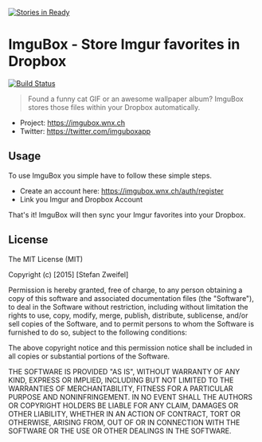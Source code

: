 [![Stories in Ready](https://badge.waffle.io/stefanzweifel/imgubox.png?label=ready&title=Ready)](https://waffle.io/stefanzweifel/imgubox)
# ImguBox - Store Imgur favorites in Dropbox

[![Build Status](https://travis-ci.org/stefanzweifel/imgubox.svg?branch=master)](https://travis-ci.org/stefanzweifel/imgubox)

> Found a funny cat GIF or an awesome wallpaper album? ImguBox stores those files within your Dropbox automatically.

- Project: https://imgubox.wnx.ch
- Twitter: https://twitter.com/imguboxapp

## Usage

To use ImguBox you simple have to follow these simple steps.

- Create an account here: https://imgubox.wnx.ch/auth/register
- Link you Imgur and Dropbox Account

That's it! ImguBox will then sync your Imgur favorites into your Dropbox.

## License

The MIT License (MIT)

Copyright (c) [2015] [Stefan Zweifel]

Permission is hereby granted, free of charge, to any person obtaining a copy
of this software and associated documentation files (the "Software"), to deal
in the Software without restriction, including without limitation the rights
to use, copy, modify, merge, publish, distribute, sublicense, and/or sell
copies of the Software, and to permit persons to whom the Software is
furnished to do so, subject to the following conditions:

The above copyright notice and this permission notice shall be included in all
copies or substantial portions of the Software.

THE SOFTWARE IS PROVIDED "AS IS", WITHOUT WARRANTY OF ANY KIND, EXPRESS OR
IMPLIED, INCLUDING BUT NOT LIMITED TO THE WARRANTIES OF MERCHANTABILITY,
FITNESS FOR A PARTICULAR PURPOSE AND NONINFRINGEMENT. IN NO EVENT SHALL THE
AUTHORS OR COPYRIGHT HOLDERS BE LIABLE FOR ANY CLAIM, DAMAGES OR OTHER
LIABILITY, WHETHER IN AN ACTION OF CONTRACT, TORT OR OTHERWISE, ARISING FROM,
OUT OF OR IN CONNECTION WITH THE SOFTWARE OR THE USE OR OTHER DEALINGS IN THE
SOFTWARE.
